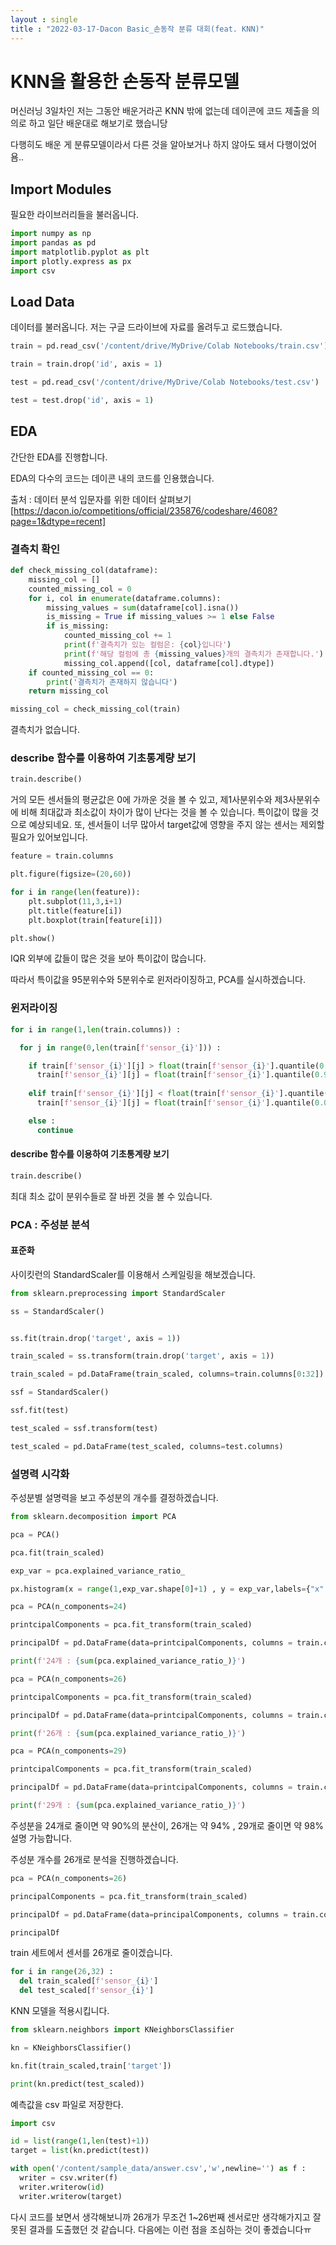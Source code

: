 ```yaml
---
layout : single
title : "2022-03-17-Dacon Basic_손동작 분류 대회(feat. KNN)" 
---
```


# KNN을 활용한 손동작 분류모델

머신러닝 3일차인 저는 그동안 배운거라곤 KNN 밖에 없는데  데이콘에 코드 제출을 의의로 하고 일단 배운대로 해보기로 했습니당

다행히도 배운 게 분류모델이라서 다른 것을 알아보거나 하지 않아도 돼서 다행이었어욤..

## Import Modules

필요한 라이브러리들을 불러옵니다.


```python
import numpy as np
import pandas as pd 
import matplotlib.pyplot as plt
import plotly.express as px
import csv
```

## Load Data

데이터를 불러옵니다. 저는 구글 드라이브에 자료를 올려두고 로드했습니다.

```python
train = pd.read_csv('/content/drive/MyDrive/Colab Notebooks/train.csv')

train = train.drop('id', axis = 1)

test = pd.read_csv('/content/drive/MyDrive/Colab Notebooks/test.csv')

test = test.drop('id', axis = 1)
```

## EDA
간단한 EDA를 진행합니다.  

EDA의 다수의 코드는 데이콘 내의 코드를 인용했습니다.  

출처 : 데이터 분석 입문자를 위한 데이터 살펴보기  
[https://dacon.io/competitions/official/235876/codeshare/4608?page=1&dtype=recent]

### 결측치 확인

```python
def check_missing_col(dataframe):
    missing_col = []
    counted_missing_col = 0
    for i, col in enumerate(dataframe.columns):
        missing_values = sum(dataframe[col].isna())
        is_missing = True if missing_values >= 1 else False
        if is_missing:
            counted_missing_col += 1
            print(f'결측치가 있는 컬럼은: {col}입니다')
            print(f'해당 컬럼에 총 {missing_values}개의 결측치가 존재합니다.')
            missing_col.append([col, dataframe[col].dtype])
    if counted_missing_col == 0:
        print('결측치가 존재하지 않습니다')
    return missing_col

missing_col = check_missing_col(train)
```

결측치가 없습니다.

### describe 함수를 이용하여 기초통계량 보기

```python
train.describe()
```

거의 모든 센서들의 평균값은 0에 가까운 것을 볼 수 있고, 제1사분위수와 제3사분위수에 비해 최대값과 최소값이 차이가 많이 난다는 것을 볼 수 있습니다.  특이값이 많을 것으로 예상되네요. 또, 센서들이 너무 많아서 target값에 영향을 주지 않는 센서는 제외할 필요가 있어보입니다.

```python
feature = train.columns

plt.figure(figsize=(20,60))

for i in range(len(feature)):
    plt.subplot(11,3,i+1)
    plt.title(feature[i])
    plt.boxplot(train[feature[i]])

plt.show()
```

IQR 외부에 값들이 많은 것을 보아 특이값이 많습니다.  

따라서 특이값을 95분위수와 5분위수로 윈저라이징하고, PCA를 실시하겠습니다.

### 윈저라이징

```python
for i in range(1,len(train.columns)) :

  for j in range(0,len(train[f'sensor_{i}'])) : 

    if train[f'sensor_{i}'][j] > float(train[f'sensor_{i}'].quantile(0.95,interpolation='nearest')) :
      train[f'sensor_{i}'][j] = float(train[f'sensor_{i}'].quantile(0.95,interpolation='nearest'))
    
    elif train[f'sensor_{i}'][j] < float(train[f'sensor_{i}'].quantile(0.05,interpolation='nearest')) :
      train[f'sensor_{i}'][j] = float(train[f'sensor_{i}'].quantile(0.05,interpolation='nearest'))

    else : 
      continue
```

#### describe 함수를 이용하여 기초통계량 보기

```python
train.describe()
```

최대 최소 값이 분위수들로 잘 바뀐 것을 볼 수 있습니다.


### PCA : 주성분 분석

#### 표준화

사이킷런의 StandardScaler를 이용해서 스케일링을 해보겠습니다.

```python
from sklearn.preprocessing import StandardScaler

ss = StandardScaler()


ss.fit(train.drop('target', axis = 1))

train_scaled = ss.transform(train.drop('target', axis = 1))

train_scaled = pd.DataFrame(train_scaled, columns=train.columns[0:32])

ssf = StandardScaler()

ssf.fit(test)

test_scaled = ssf.transform(test)

test_scaled = pd.DataFrame(test_scaled, columns=test.columns)
```

### 설명력 시각화 
주성분별 설명력을 보고 주성분의 개수를 결정하겠습니다.

```python
from sklearn.decomposition import PCA

pca = PCA()

pca.fit(train_scaled)

exp_var = pca.explained_variance_ratio_

px.histogram(x = range(1,exp_var.shape[0]+1) , y = exp_var,labels={"x": "# Components", "y": "Explained Variance"})

pca = PCA(n_components=24)

printcipalComponents = pca.fit_transform(train_scaled)

principalDf = pd.DataFrame(data=printcipalComponents, columns = train.columns[0:24])

print(f'24개 : {sum(pca.explained_variance_ratio_)}')

pca = PCA(n_components=26)

printcipalComponents = pca.fit_transform(train_scaled)

principalDf = pd.DataFrame(data=printcipalComponents, columns = train.columns[0:26])

print(f'26개 : {sum(pca.explained_variance_ratio_)}')

pca = PCA(n_components=29)

printcipalComponents = pca.fit_transform(train_scaled)

principalDf = pd.DataFrame(data=printcipalComponents, columns = train.columns[0:29])

print(f'29개 : {sum(pca.explained_variance_ratio_)}')
```

주성분을 24개로 줄이면 약 90%의 분산이, 26개는 약 94% , 29개로 줄이면 약 98% 설명 가능합니다.  

주성분 개수를 26개로 분석을 진행하겠습니다.

```python
pca = PCA(n_components=26)

principalComponents = pca.fit_transform(train_scaled)

principalDf = pd.DataFrame(data=principalComponents, columns = train.columns[0:26])

principalDf
```

train 세트에서 센서를 26개로 줄이겠습니다.

```python
for i in range(26,32) :
  del train_scaled[f'sensor_{i}']
  del test_scaled[f'sensor_{i}']
```

KNN 모델을 적용시킵니다.

```python
from sklearn.neighbors import KNeighborsClassifier

kn = KNeighborsClassifier()

kn.fit(train_scaled,train['target'])

print(kn.predict(test_scaled))
```

  예측값을 csv 파일로 저장한다.

```python
import csv

id = list(range(1,len(test)+1))
target = list(kn.predict(test))

with open('/content/sample_data/answer.csv','w',newline='') as f :
  writer = csv.writer(f)
  writer.writerow(id)
  writer.writerow(target)
```

다시 코드를 보면서 생각해보니까 26개가 무조건 1~26번째 센서로만 생각해가지고 잘못된 결과를 도출했던 것 같습니다.
다음에는 이런 점을 조심하는 것이 좋겠습니다ㅠ
